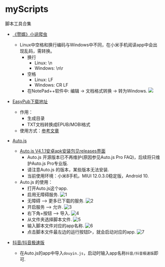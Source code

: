 # myScripts
脚本工具合集
- [《赘婿》小说爬虫](./zhuixu.py)
  - Linux中空格和换行编码与Windows中不同，在小米手机阅读app中会出现乱码，需转换。
    - 换行
      - Linux: \n
      - Windows: \n\r
    - 空格
      - Linux: LF
      - Windows: CR LF
    - 在NotePad++软件中: 编辑 -> 文档格式转换 -> 转为Windows. ![](./common/zhuixu.jpg)
- [EasyPub下载地址](https://github.com/huzing2524/myScripts/releases)
  - 作用：
    - 生成目录
    - TXT文档转换成EPUB/MOBI格式
  - 使用方式：[参考文章](https://zhuanlan.zhihu.com/p/52400817)
  
- [Auto.js](https://github.com/hyb1996/Auto.js)
  - [Auto.js V4.1.1安卓apk安装包见releases界面](https://github.com/huzing2524/myScripts/files/6019727/auto.js.V4.1.1_alpha2.arm-v7.apk.zip)
    - Auto.js 开源版本已不再维护(原因参见Auto.js Pro FAQ)，后续将只维护Auto.js Pro专业版.
    - 请注意Auto.js 的版本，某些版本无法安装.
    - 当前使用环境：小米8手机，MIUI 12.0.3.0稳定版，Android 10.
  - Auto.js 的使用：
    - 打开Auto.js这个app.
    - 启用无障碍服务. ![1](./common/1.jpg)
    - 无障碍 --> 更多已下载的服务. ![2](./common/2.jpg)
    - 开启服务 --> 允许. ![3](./common/3.jpg)
    - 右下角+按钮 --> 导入. ![4](./common/4.jpg)
    - 从文件夹选择脚本文件. ![5](./common/5.jpg)
    - 输入脚本文件对应的app名称. ![6](./common/6.jpg)
    - 点击脚本文件最左边的运行按钮▷，就会启动对应的app. ![7](./common/7.jpg)
- [抖音/抖音极速版](./douyin.js)
  - 在Auto.js的app中导入`douyin.js`，启动时输入app名称`抖音/抖音极速版`即可.
